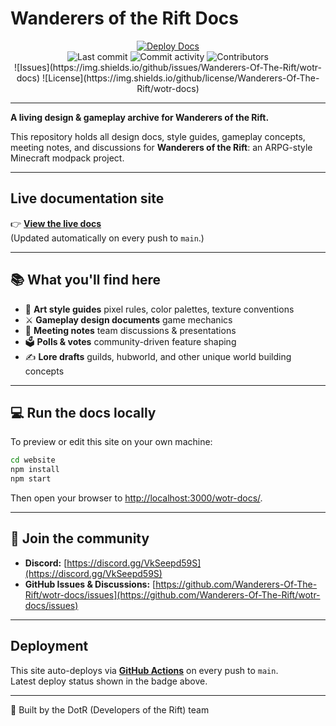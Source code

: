 
# Wanderers of the Rift Docs

<div align="center">

<a href="https://github.com/Wanderers-Of-The-Rift/wotr-docs/actions/workflows/docusaurus-deploy.yml">
  <img src="https://github.com/Wanderers-Of-The-Rift/wotr-docs/actions/workflows/docusaurus-deploy.yml/badge.svg" alt="Deploy Docs" />
</a>
<br/>
<img src="https://img.shields.io/github/last-commit/Wanderers-Of-The-Rift/wotr-docs" alt="Last commit" />
<img src="https://img.shields.io/github/commit-activity/m/Wanderers-Of-The-Rift/wotr-docs" alt="Commit activity" />
<img src="https://img.shields.io/github/contributors/Wanderers-Of-The-Rift/wotr-docs" alt="Contributors" />
<br/>
![Issues](https://img.shields.io/github/issues/Wanderers-Of-The-Rift/wotr-docs)
![License](https://img.shields.io/github/license/Wanderers-Of-The-Rift/wotr-docs)
</div>

---

**A living design & gameplay archive for Wanderers of the Rift.**

This repository holds all design docs, style guides, gameplay concepts, meeting notes, and discussions for **Wanderers of the Rift**: an ARPG-style Minecraft modpack project.

---

## Live documentation site

👉 **[View the live docs](https://wanderers-of-the-rift.github.io/wotr-docs/)**  
(Updated automatically on every push to `main`.)

---

## 📚 What you'll find here

- 🎨 **Art style guides** pixel rules, color palettes, texture conventions
- ⚔ **Gameplay design documents** game mechanics
- 📝 **Meeting notes** team discussions & presentations 
- 🗳 **Polls & votes** community-driven feature shaping
- ✍️ **Lore drafts** guilds, hubworld, and other unique world building concepts

---

## 💻 Run the docs locally

To preview or edit this site on your own machine:

```bash
cd website
npm install
npm start
```

Then open your browser to [http://localhost:3000/wotr-docs/](http://localhost:3000/wotr-docs/).

---

## 💬 Join the community

- **Discord:** [https://discord.gg/VkSeepd59S](https://discord.gg/VkSeepd59S)
- **GitHub Issues & Discussions:** [https://github.com/Wanderers-Of-The-Rift/wotr-docs/issues](https://github.com/Wanderers-Of-The-Rift/wotr-docs/issues)

---

## Deployment

This site auto-deploys via [**GitHub Actions**](https://github.com/Wanderers-Of-The-Rift/wotr-docs/actions/workflows/docusaurus-deploy.yml) on every push to `main`.  
Latest deploy status shown in the badge above.

---

🖤 Built by the DotR (Developers of the Rift) team
